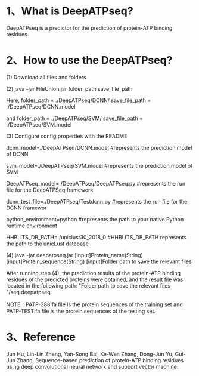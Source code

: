 # 1、What is DeepATPseq?
DeepATPseq is a predictor for the prediction of protein-ATP binding residues.
  

# 2、How to use the DeepATPseq? 
(1) Download all files and folders

(2) java -jar FileUnion.jar folder_path save_file_path 

Here, folder_path = ./DeepATPseq/DCNN/  save_file_path = ./DeepATPseq/DCNN.model 

and folder_path = ./DeepATPseq/SVM/  save_file_path = ./DeepATPseq/SVM.model

(3) Configure config.properties with the README

dcnn_model=./DeepATPseq/DCNN.model		            #represents the prediction model of DCNN

svm_model=./DeepATPseq/SVM.model		              #represents the prediction model of SVM

DeepATPseq_model=./DeepATPseq/DeepATPseq.py	      #represents the run file for the DeepATPSeq framework

dcnn_test_file=./DeepATPseq/Testdcnn.py		        #represents the run file for the DCNN framewor

python_environment=python	                        #represents the path to your native Python runtime environment

HHBLITS_DB_PATH=./uniclust30_2018_0               #HHBLITS_DB_PATH represents the path to the unicLust database

(4) java -jar deepatpseq.jar [input]Protein_name(String) [input]Protein_sequence(String) [input]Folder path to save the relevant files

After running step (4), the prediction results of the protein-ATP binding residues of the predicted proteins were obtained, and the result file was located in the following path: "Folder path to save the relevant files "/seq.deepatpseq.

NOTE：PATP-388.fa file is the protein sequences of the training set and PATP-TEST.fa file is the protein sequences of the testing set. 


# 3、Reference
Jun Hu, Lin-Lin Zheng, Yan-Song Bai, Ke-Wen Zhang, Dong-Jun Yu, Gui-Jun Zhang,
Sequence-based prediction of protein-ATP binding residues using deep convolutional neural network and support vector machine.

       	




